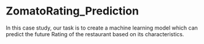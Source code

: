 # ZomatoRating_Prediction
In this case study, our task is to create a machine learning model which can predict the future Rating of the restaurant based on its characteristics.
